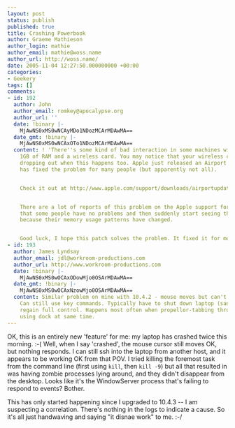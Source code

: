 ```yaml
---
layout: post
status: publish
published: true
title: Crashing Powerbook
author: Graeme Mathieson
author_login: mathie
author_email: mathie@woss.name
author_url: http://woss.name/
date: 2005-11-04 12:27:50.000000000 +00:00
categories:
- Geekery
tags: []
comments:
- id: 192
  author: John
  author_email: romkey@apocalypse.org
  author_url: ''
  date: !binary |-
    MjAwNS0xMS0wNCAyMDo1NDozMCArMDAwMA==
  date_gmt: !binary |-
    MjAwNS0xMS0wNCAxOTo1NDozMCArMDAwMA==
  content: ! 'There''s some kind of bad interaction in some machines with more than
    1GB of RAM and a wireless card. You may notice that your wireless connection is
    dropping out when this happens too. Apple just released an Airport update which
    has fixed the problem for many people (but apparently not all).


    Check it out at http://www.apple.com/support/downloads/airportupdate2005001.html


    There are a lot of reports of this problem on the Apple support forums. It seems
    that some people have no problems and then suddenly start seeing this issue, probably
    because their memory usage patterns have changed.


    Good luck, I hope this patch solves the problem. It fixed it for me.'
- id: 193
  author: James Lyndsay
  author_email: jdl@workroom-productions.com
  author_url: http://www.workroom-productions.com
  date: !binary |-
    MjAwNS0xMS0wOCAxODowMjo0OSArMDAwMA==
  date_gmt: !binary |-
    MjAwNS0xMS0wOCAxNzowMjo0OSArMDAwMA==
  content: Similar problem on mine with 10.4.2 - mouse moves but can't touch much.
    Can still use key commands. Typically have to shut down laptop (sans mouse) to
    regain full control. Happens most often when propellor-tabbing through apps and
    using dock at same time.
---
```

OK, this is an entirely new 'feature' for me: my laptop has crashed twice this morning. :-(  Well, when I say 'crashed', the mouse cursor still moves OK, but nothing responds.  I can still ssh into the laptop from another host, and it appears to be working OK from that POV.  I tried killing the foremost task from the command line (first using <code>kill</code>, then <code>kill -9</code>) but all that resulted in was having zombie processes lying around, and they didn't disappear from the desktop.  Looks like it's the WindowServer process that's failing to respond to events?  Bother.

This has only started happening since I upgraded to 10.4.3 -- I am suspecting a correlation.  There's nothing in the logs to indicate a cause.  So it's all just handwaving and saying "it disnae work" to me. :-/
